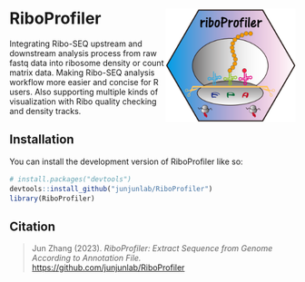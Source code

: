 # RiboProfiler <img src="man/logo.png" align="right" height="200" />

<!-- badges: start -->

Integrating Ribo-SEQ upstream and downstream analysis process from raw fastq data into ribosome density or count matrix data. Making Ribo-SEQ analysis
workflow more easier and concise for R users. Also supporting multiple kinds of visualization with Ribo quality checking and density tracks.

<!-- badges: end -->

## Installation

You can install the development version of RiboProfiler like so:

``` r
# install.packages("devtools")
devtools::install_github("junjunlab/RiboProfiler")
library(RiboProfiler)
```

## Citation

> Jun Zhang (2023). *RiboProfiler: Extract Sequence from Genome According to Annotation File.*  https://github.com/junjunlab/RiboProfiler

